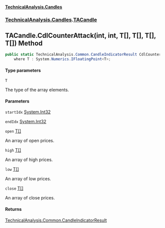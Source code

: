 #### [TechnicalAnalysis.Candles](TechnicalAnalysis.Candles.md 'TechnicalAnalysis.Candles')
### [TechnicalAnalysis.Candles](TechnicalAnalysis.Candles.md#TechnicalAnalysis.Candles 'TechnicalAnalysis.Candles').[TACandle](TACandle.md 'TechnicalAnalysis.Candles.TACandle')

## TACandle.CdlCounterAttack<T>(int, int, T[], T[], T[], T[]) Method

```csharp
public static TechnicalAnalysis.Common.CandleIndicatorResult CdlCounterAttack<T>(int startIdx, int endIdx, T[] open, T[] high, T[] low, T[] close)
    where T : System.Numerics.IFloatingPoint<T>;
```
#### Type parameters

<a name='TechnicalAnalysis.Candles.TACandle.CdlCounterAttack_T_(int,int,T[],T[],T[],T[]).T'></a>

`T`

The type of the array elements.
#### Parameters

<a name='TechnicalAnalysis.Candles.TACandle.CdlCounterAttack_T_(int,int,T[],T[],T[],T[]).startIdx'></a>

`startIdx` [System.Int32](https://docs.microsoft.com/en-us/dotnet/api/System.Int32 'System.Int32')

<a name='TechnicalAnalysis.Candles.TACandle.CdlCounterAttack_T_(int,int,T[],T[],T[],T[]).endIdx'></a>

`endIdx` [System.Int32](https://docs.microsoft.com/en-us/dotnet/api/System.Int32 'System.Int32')

<a name='TechnicalAnalysis.Candles.TACandle.CdlCounterAttack_T_(int,int,T[],T[],T[],T[]).open'></a>

`open` [T](TACandle.CdlCounterAttack_T_(int,int,T[],T[],T[],T[]).md#TechnicalAnalysis.Candles.TACandle.CdlCounterAttack_T_(int,int,T[],T[],T[],T[]).T 'TechnicalAnalysis.Candles.TACandle.CdlCounterAttack<T>(int, int, T[], T[], T[], T[]).T')[[]](https://docs.microsoft.com/en-us/dotnet/api/System.Array 'System.Array')

An array of open prices.

<a name='TechnicalAnalysis.Candles.TACandle.CdlCounterAttack_T_(int,int,T[],T[],T[],T[]).high'></a>

`high` [T](TACandle.CdlCounterAttack_T_(int,int,T[],T[],T[],T[]).md#TechnicalAnalysis.Candles.TACandle.CdlCounterAttack_T_(int,int,T[],T[],T[],T[]).T 'TechnicalAnalysis.Candles.TACandle.CdlCounterAttack<T>(int, int, T[], T[], T[], T[]).T')[[]](https://docs.microsoft.com/en-us/dotnet/api/System.Array 'System.Array')

An array of high prices.

<a name='TechnicalAnalysis.Candles.TACandle.CdlCounterAttack_T_(int,int,T[],T[],T[],T[]).low'></a>

`low` [T](TACandle.CdlCounterAttack_T_(int,int,T[],T[],T[],T[]).md#TechnicalAnalysis.Candles.TACandle.CdlCounterAttack_T_(int,int,T[],T[],T[],T[]).T 'TechnicalAnalysis.Candles.TACandle.CdlCounterAttack<T>(int, int, T[], T[], T[], T[]).T')[[]](https://docs.microsoft.com/en-us/dotnet/api/System.Array 'System.Array')

An array of low prices.

<a name='TechnicalAnalysis.Candles.TACandle.CdlCounterAttack_T_(int,int,T[],T[],T[],T[]).close'></a>

`close` [T](TACandle.CdlCounterAttack_T_(int,int,T[],T[],T[],T[]).md#TechnicalAnalysis.Candles.TACandle.CdlCounterAttack_T_(int,int,T[],T[],T[],T[]).T 'TechnicalAnalysis.Candles.TACandle.CdlCounterAttack<T>(int, int, T[], T[], T[], T[]).T')[[]](https://docs.microsoft.com/en-us/dotnet/api/System.Array 'System.Array')

An array of close prices.

#### Returns
[TechnicalAnalysis.Common.CandleIndicatorResult](https://docs.microsoft.com/en-us/dotnet/api/TechnicalAnalysis.Common.CandleIndicatorResult 'TechnicalAnalysis.Common.CandleIndicatorResult')